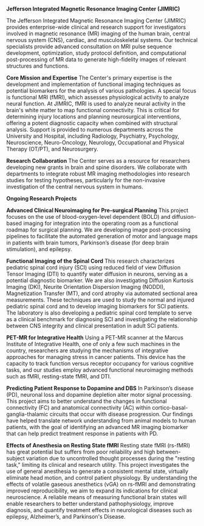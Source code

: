 **Jefferson Integrated Magnetic Resonance Imaging Center (JIMRIC)**

The Jefferson Integrated Magnetic Resonance Imaging Center (JIMRIC) provides
enterprise-wide clinical and research support for investigators involved in
magnetic resonance (MR) imaging of the human brain, central nervous system
(CNS), cardiac, and musculoskeletal systems. Our technical specialists provide
advanced consultation on MRI pulse sequence development, optimization, study
protocol definition, and computational post-processing of MR data to generate
high-fidelity images of relevant structures and functions.

**Core Mission and Expertise** The Center's primary expertise is the development
and implementation of functional imaging techniques as potential biomarkers for
the analysis of various pathologies. A special focus is functional MRI (fMRI),
which assesses physiological activity to analyze neural function. At JIMRIC,
fMRI is used to analyze neural activity in the brain's white matter to map
functional connectivity. This is critical for determining injury locations and
planning neurosurgical interventions, offering a potent diagnostic capacity when
combined with structural analysis. Support is provided to numerous departments
across the University and Hospital, including Radiology, Psychiatry, Psychology,
Neuroscience, Neuro-Oncology, Neurology, Occupational and Physical Therapy
(OT/PT), and Neurosurgery.

**Research Collaboration** The Center serves as a resource for researchers
developing new grants in brain and spine disorders. We collaborate with
departments to integrate robust MR imaging methodologies into research studies
for testing hypotheses, particularly for the non-invasive investigation of the
central nervous system in humans.

**Ongoing Research Projects**

**Advanced Clinical Neuroimaging for Pre-surgical Planning** This project
focuses on the use of blood-oxygen-level dependent (BOLD) and diffusion-based
imaging for integration into the operating room as a functional roadmap for
surgical planning. We are developing image post-processing pipelines to
facilitate the automated generation of motor and language maps in patients with
brain tumors, Parkinson’s disease (for deep brain stimulation), and epilepsy.

**Functional Imaging of the Spinal Cord** This research characterizes pediatric
spinal cord injury (SCI) using reduced field of view Diffusion Tensor Imaging
(DTI) to quantify water diffusion in neurons, serving as a potential diagnostic
biomarker. We are also investigating Diffusion Kurtosis Imaging (DKI), Neurite
Orientation Dispersion Imaging (NODDI), Magnetization Transfer (MT), and cord
atrophy via automated sectional area measurements. These techniques are used to
study the normal and injured pediatric spinal cord and to develop imaging
biomarkers for SCI patients. The laboratory is also developing a pediatric
spinal cord template to serve as a clinical benchmark for diagnosing SCI and
investigating the relationship between CNS integrity and clinical presentation
in adult SCI patients.

**PET-MR for Integrative Health** Using a PET-MR scanner at the Marcus Institute
of Integrative Health, one of only a few such machines in the country,
researchers are studying the mechanisms of integrative approaches for managing
stress in cancer patients. This device has the capacity to track function versus
receptor occupancy for various cognitive tasks, and our studies employ advanced
functional neuroimaging methods such as fMRI, resting-state fMRI, and DTI.

**Predicting Patient Response to Dopamine and DBS** In Parkinson’s disease (PD),
neuronal loss and dopamine depletion alter motor signal processing. This project
aims to better understand the changes in functional connectivity (FC) and
anatomical connectivity (AC) within cortico-basal-ganglia-thalamic circuits that
occur with disease progression. Our findings have helped translate network
understanding from animal models to human patients, with the goal of identifying
an advanced MR imaging biomarker that can help predict treatment response in
patients with PD.

**Effects of Anesthesia on Resting State fMRI** Resting state fMRI (rs-fMRI) has
great potential but suffers from poor reliability and high between-subject
variation due to uncontrolled thought processes during the "resting task,"
limiting its clinical and research utility. This project investigates the use of
general anesthesia to generate a consistent mental state, virtually eliminate
head motion, and control patient physiology. By understanding the effects of
volatile gaseous anesthetics (vGA) on rs-fMRI and demonstrating improved
reproducibility, we aim to expand its indications for clinical neuroscience. A
reliable means of measuring functional brain states will enable researchers to
better understand pathophysiology, improve diagnosis, and quantify treatment
effects in neurological diseases such as epilepsy, Alzheimer’s, and Parkinson's
Disease.
